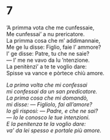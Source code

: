 # 7

’A primma vota che me cunfessaie,  
Me cunfessai’ a nu prericatore.  
La primma cosa che m’ addimannaie,  
Me ge lu disse: Figlio, faie l’ ammore?  
I’ ge disse: Patre, tu che ne saie?  
— I’ me ne vavo da lu ’ntenzione.  
La penitènzi’ a te te voglio dare:  
Spisse va vance e pòrtece chiù amore.

*La prima volta che mi confessai  
mi confessai da un san predicatore.  
La prima cosa che mi domandò,  
mi disse: — Figliolo, fai all’amore?  
Io gli risposi: — Padre, e che ne sai?  
— Io le conosco le tue intenzioni.  
E la penitenza te la voglio dare:  
va’ da lei spesso e portale più amore.*



